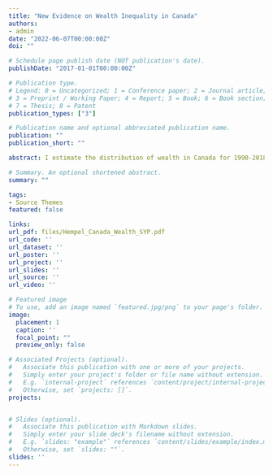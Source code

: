```yaml
---
title: "New Evidence on Wealth Inequality in Canada"
authors:
- admin
date: "2022-06-07T00:00:00Z"
doi: ""

# Schedule page publish date (NOT publication's date).
publishDate: "2017-01-01T00:00:00Z"

# Publication type.
# Legend: 0 = Uncategorized; 1 = Conference paper; 2 = Journal article;
# 3 = Preprint / Working Paper; 4 = Report; 5 = Book; 6 = Book section;
# 7 = Thesis; 8 = Patent
publication_types: ["3"]

# Publication name and optional abbreviated publication name.
publication: ""
publication_short: ""

abstract: I estimate the distribution of wealth in Canada for 1990-2018 using the income capitalization method of Saez & Zucman (2016). The results indicate that while the top 1% wealth share rose from 15.3% in 1990 to 19.7% in 2008, the top 1% share has since fallen to 17.5% in 2018. Using linear decomposition methods, I show that while changes to the composition of assets in Canada can account for the increase in top shares over time, the large gap between Canada and the United States stems mostly from differences in within-asset concentration. Finally, I apply the concept of “synthetic savings” to decompose whether the fluctuations in the top 1% share were driven by changes in asset prices or changes to savings behaviour and find evidence that changes to savings behaviour across the wealth distribution correlate more strongly to the observed trends.

# Summary. An optional shortened abstract.
summary: ""

tags:
- Source Themes
featured: false

links:
url_pdf: files/Hempel_Canada_Wealth_SYP.pdf
url_code: ''
url_dataset: ''
url_poster: ''
url_project: ''
url_slides: ''
url_source: ''
url_video: ''

# Featured image
# To use, add an image named `featured.jpg/png` to your page's folder. 
image:
  placement: 1
  caption: ''
  focal_point: ""
  preview_only: false

# Associated Projects (optional).
#   Associate this publication with one or more of your projects.
#   Simply enter your project's folder or file name without extension.
#   E.g. `internal-project` references `content/project/internal-project/index.md`.
#   Otherwise, set `projects: []`.
projects:


# Slides (optional).
#   Associate this publication with Markdown slides.
#   Simply enter your slide deck's filename without extension.
#   E.g. `slides: "example"` references `content/slides/example/index.md`.
#   Otherwise, set `slides: ""`.
slides: ''
---
```

